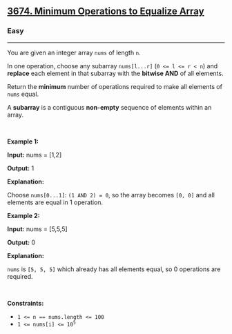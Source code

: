 <h2><a href="https://leetcode.com/problems/minimum-operations-to-equalize-array">3674. Minimum Operations to Equalize Array</a></h2><h3>Easy</h3><hr><p>You are given an integer array <code>nums</code> of length <code>n</code>.</p>

<p>In one operation, choose any subarray <code>nums[l...r]</code> (<code>0 &lt;= l &lt;= r &lt; n</code>) and <strong>replace</strong> each element in that subarray with the <strong>bitwise AND</strong> of all elements.</p>

<p>Return the <strong>minimum</strong> number of operations required to make all elements of <code>nums</code> equal.</p>
A <strong>subarray</strong> is a contiguous <b>non-empty</b> sequence of elements within an array.
<p>&nbsp;</p>
<p><strong class="example">Example 1:</strong></p>

<div class="example-block">
<p><strong>Input:</strong> <span class="example-io">nums = [1,2]</span></p>

<p><strong>Output:</strong> <span class="example-io">1</span></p>

<p><strong>Explanation:</strong></p>

<p>Choose <code>nums[0...1]</code>: <code>(1 AND 2) = 0</code>, so the array becomes <code>[0, 0]</code> and all elements are equal in 1 operation.</p>
</div>

<p><strong class="example">Example 2:</strong></p>

<div class="example-block">
<p><strong>Input:</strong> <span class="example-io">nums = [5,5,5]</span></p>

<p><strong>Output:</strong> <span class="example-io">0</span></p>

<p><strong>Explanation:</strong></p>

<p><code>nums</code> is <code>[5, 5, 5]</code> which already has all elements equal, so 0 operations are required.</p>
</div>

<p>&nbsp;</p>
<p><strong>Constraints:</strong></p>

<ul>
	<li><code>1 &lt;= n == nums.length &lt;= 100</code></li>
	<li><code>1 &lt;= nums[i] &lt;= 10<sup>5</sup></code></li>
</ul>
